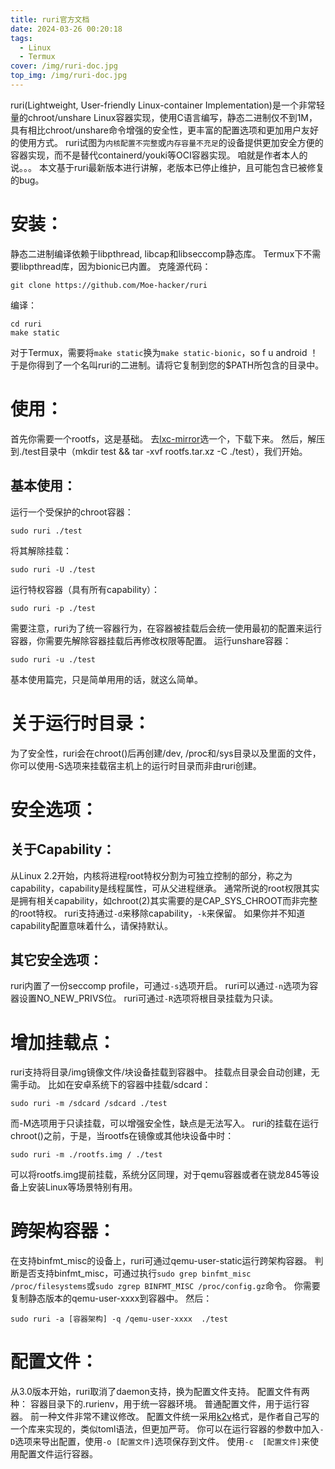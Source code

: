 ```yaml
---
title: ruri官方文档
date: 2024-03-26 00:20:18
tags:
  - Linux
  - Termux
cover: /img/ruri-doc.jpg
top_img: /img/ruri-doc.jpg
---
```

ruri(Lightweight, User-friendly Linux-container Implementation)是一个非常轻量的chroot/unshare Linux容器实现，使用C语言编写，静态二进制仅不到1M，具有相比chroot/unshare命令增强的安全性，更丰富的配置选项和更加用户友好的使用方式。
ruri试图为`内核配置不完整`或`内存容量不充足`的设备提供更加安全方便的容器实现，而不是替代containerd/youki等OCI容器实现。
咱就是作者本人的说。。。
本文基于ruri最新版本进行讲解，老版本已停止维护，且可能包含已被修复的bug。
# 安装：
静态二进制编译依赖于libpthread, libcap和libseccomp静态库。
Termux下不需要libpthread库，因为bionic已内置。
克隆源代码：
```
git clone https://github.com/Moe-hacker/ruri
```
编译：
```
cd ruri
make static
```
对于Termux，需要将`make static`换为`make static-bionic`，so f u android ！
于是你得到了一个名叫ruri的二进制。请将它复制到您的$PATH所包含的目录中。
# 使用：
首先你需要一个rootfs，这是基础。
去[lxc-mirror](https://mirrors.bfsu.edu.cn/lxc-images/images/)选一个，下载下来。
然后，解压到./test目录中（mkdir test && tar -xvf rootfs.tar.xz -C ./test），我们开始。
## 基本使用：
运行一个受保护的chroot容器：
```
sudo ruri ./test
```
将其解除挂载：
```
sudo ruri -U ./test
```
运行特权容器（具有所有capability）：
```
sudo ruri -p ./test
```
需要注意，ruri为了统一容器行为，在容器被挂载后会统一使用最初的配置来运行容器，你需要先解除容器挂载后再修改权限等配置。
运行unshare容器：
```
sudo ruri -u ./test
```
基本使用篇完，只是简单用用的话，就这么简单。
# 关于运行时目录：
为了安全性，ruri会在chroot()后再创建/dev, /proc和/sys目录以及里面的文件，你可以使用-S选项来挂载宿主机上的运行时目录而非由ruri创建。
# 安全选项：
## 关于Capability：
从Linux 2.2开始，内核将进程root特权分割为可独立控制的部分，称之为capability，capability是线程属性，可从父进程继承。
通常所说的root权限其实是拥有相关capability，如chroot(2)其实需要的是CAP_SYS_CHROOT而非完整的root特权。
ruri支持通过`-d`来移除capability，`-k`来保留。
如果你并不知道capability配置意味着什么，请保持默认。
## 其它安全选项：
ruri内置了一份seccomp profile，可通过`-s`选项开启。
ruri可以通过`-n`选项为容器设置NO_NEW_PRIVS位。
ruri可通过`-R`选项将根目录挂载为只读。
# 增加挂载点：
ruri支持将目录/img镜像文件/块设备挂载到容器中。
挂载点目录会自动创建，无需手动。
比如在安卓系统下的容器中挂载/sdcard：
```
sudo ruri -m /sdcard /sdcard ./test
```
而-M选项用于只读挂载，可以增强安全性，缺点是无法写入。
ruri的挂载在运行chroot()之前，于是，当rootfs在镜像或其他块设备中时：
```
sudo ruri -m ./rootfs.img / ./test
```
可以将rootfs.img提前挂载，系统分区同理，对于qemu容器或者在骁龙845等设备上安装Linux等场景特别有用。
# 跨架构容器：
在支持binfmt_misc的设备上，ruri可通过qemu-user-static运行跨架构容器。
判断是否支持binfmt_misc，可通过执行`sudo grep binfmt_misc /proc/filesystems`或`sudo zgrep BINFMT_MISC /proc/config.gz`命令。
你需要复制静态版本的qemu-user-xxxx到容器中。
然后：
```
sudo ruri -a [容器架构] -q /qemu-user-xxxx  ./test
```
# 配置文件：
从3.0版本开始，ruri取消了daemon支持，换为配置文件支持。
配置文件有两种：
容器目录下的.rurienv，用于统一容器环境。
普通配置文件，用于运行容器。
前一种文件非常不建议修改。
配置文件统一采用[k2v](https://github.com/Moe-hacker/libk2v)格式，是作者自己写的一个库来实现的，类似toml语法，但更加严苛。
你可以在运行容器的参数中加入`-D`选项来导出配置，使用`-o [配置文件]`选项保存到文件。
使用`-c  [配置文件]`来使用配置文件运行容器。
